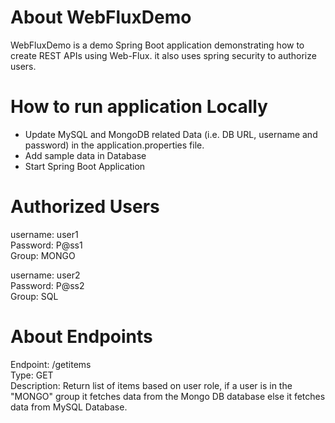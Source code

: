 # About WebFluxDemo

WebFluxDemo is a demo Spring Boot application demonstrating how to create REST APIs using Web-Flux. it also uses spring security to authorize users.

# How to run application Locally

* Update MySQL and MongoDB related Data (i.e. DB URL, username and password) in the application.properties file.
* Add sample data in Database
* Start Spring Boot Application

# Authorized Users
username: user1<br>
Password: P@ss1<br>
Group: MONGO

username: user2<br>
Password: P@ss2<br>
Group: SQL

# About Endpoints
Endpoint: /getitems<br>
Type: GET<br>
Description: Return list of items based on user role, if a user is in the "MONGO" group it fetches data from the Mongo DB database else it fetches data from MySQL Database. 
